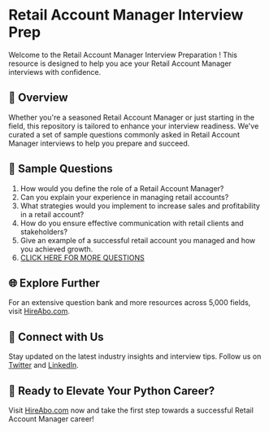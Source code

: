 # Retail Account Manager Interview Prep

Welcome to the Retail Account Manager Interview Preparation ! This resource is designed to help you ace your Retail Account Manager interviews with confidence.

## 🚀 Overview

Whether you're a seasoned Retail Account Manager or just starting in the field, this repository is tailored to enhance your interview readiness. We've curated a set of sample questions commonly asked in Retail Account Manager interviews to help you prepare and succeed.

## 📝 Sample Questions

1. How would you define the role of a Retail Account Manager?
2. Can you explain your experience in managing retail accounts?
3. What strategies would you implement to increase sales and profitability in a retail account?
4. How do you ensure effective communication with retail clients and stakeholders?
5. Give an example of a successful retail account you managed and how you achieved growth.
6. [CLICK HERE FOR MORE QUESTIONS](https://hireabo.com/job/22_0_22/Retail%20Account%20Manager)

## 🌐 Explore Further

For an extensive question bank and more resources across 5,000 fields, visit [HireAbo.com](https://www.hireabo.com).

## 📱 Connect with Us

Stay updated on the latest industry insights and interview tips. Follow us on [Twitter](https://twitter.com/hireabo) and [LinkedIn](https://www.linkedin.com/in/hire-abo-3609972a8/).

## 🚀 Ready to Elevate Your Python Career?

Visit [HireAbo.com](https://www.hireabo.com) now and take the first step towards a successful Retail Account Manager career!
